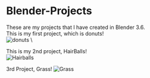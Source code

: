 # Blender-Projects
These are my projects that I have created in Blender 3.6. \
This is my first project, which is donuts! \
![donuts](https://github.com/bhavikpanchal28/Blender-Projects/assets/32439746/d4a21519-c35f-4182-ad35-87bff588c613) \

This is my 2nd project, HairBalls! \
![Hairballs](https://github.com/bhavikpanchal28/Blender-Projects/assets/32439746/cb9dbab0-5a2d-46f6-b677-5faf247f789f)

3rd Project, Grass!
![Grass](https://github.com/bhavikpanchal28/Blender-Projects/assets/32439746/d3a933aa-59b4-4285-929e-e702bd821d6c)






